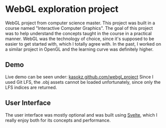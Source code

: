 # WebGL exploration project
WebGL project from computer science master.
This project was built in a course named "Interactive Computer Graphics".
The goal of this project was to help understand the concepts taught in the course in a practical manner.
WebGL was the technology of choice, since it's supposed to be easier to get started with, which I totally agree with.
In the past, I worked on a similar project in OpenGL and the learning curve was definitely higher.

## Demo
Live demo can be seen under: [kasokz.github.com/webgl_project](kasokz.github.com/webgl_project)
Since I used Git LFS, the .obj assets cannot be loaded unfortunately, since only the LFS indices are returned.

## User Interface
The user interface was mostly optional and was built using [Svelte](svelte.dev), which I really enjoy both for its concepts and performance.
